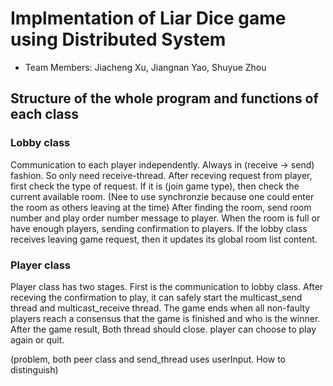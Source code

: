 # Implmentation of Liar Dice game using Distributed System 

* Team Members: Jiacheng Xu, Jiangnan Yao, Shuyue Zhou

## Structure of the whole program and functions of each class

### Lobby class
Communication to each player independently. Always in (receive -> send) fashion. So only need receive-thread. After receving request from player, first check the type of request. If it is (join game type), then check the current available room. (Nee to use synchronzie because one could enter the room as others leaving at the time) After finding the room, send room number and play order number message to player. When the room is full or have enough players, sending confirmation to players. If the lobby class receives leaving game request, then it updates its global room list content.

### Player class
Player class has two stages. First is the communication to lobby class. After receving the confirmation to play, it can safely start the multicast_send thread and multicast_receive thread. The game ends when all non-faulty players reach a consensus that the game is finished and who is the winner. After the game result, Both thread should close. player can choose to play again or quit. 

(problem, both peer class and send_thread uses userInput. How to distinguish)


